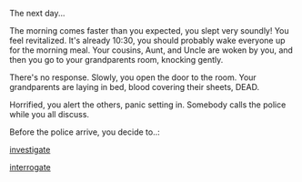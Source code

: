 The next day...   

The morning comes faster than you expected, you slept very soundly! You feel revitalized. It's already 10:30, you should probably wake everyone up for the morning meal. Your cousins, Aunt, and Uncle are woken by you, and then you go to your grandparents room, knocking gently.

There's no response. Slowly, you open the door to the room. Your grandparents are laying in bed, blood covering their sheets, DEAD.

Horrified, you alert the others, panic setting in. Somebody calls the police while you all discuss.

Before the police arrive, you decide to..:

[investigate](../options/investigation.md)

[interrogate](../options/interrogation.md)